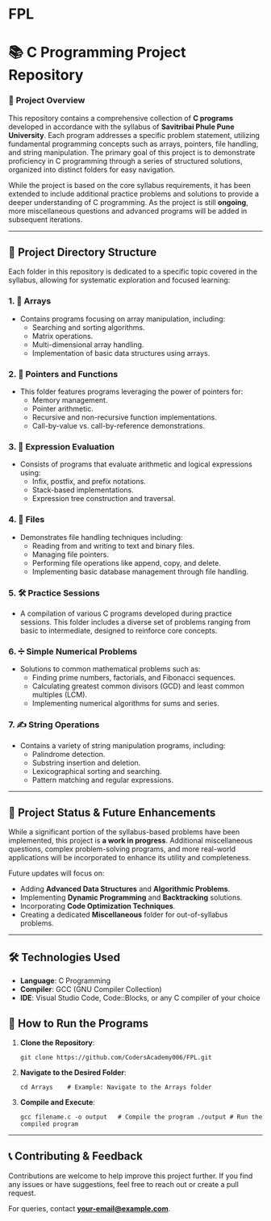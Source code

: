 # FPL

📚 C Programming Project Repository
===================================

### 🔰 **Project Overview**

This repository contains a comprehensive collection of **C programs** developed in accordance with the syllabus of **Savitribai Phule Pune University**. Each program addresses a specific problem statement, utilizing fundamental programming concepts such as arrays, pointers, file handling, and string manipulation. The primary goal of this project is to demonstrate proficiency in C programming through a series of structured solutions, organized into distinct folders for easy navigation.

While the project is based on the core syllabus requirements, it has been extended to include additional practice problems and solutions to provide a deeper understanding of C programming. As the project is still **ongoing**, more miscellaneous questions and advanced programs will be added in subsequent iterations.

* * * * *

📁 **Project Directory Structure**
----------------------------------

Each folder in this repository is dedicated to a specific topic covered in the syllabus, allowing for systematic exploration and focused learning:

### 1\. **🔢 Arrays**

-   Contains programs focusing on array manipulation, including:
    -   Searching and sorting algorithms.
    -   Matrix operations.
    -   Multi-dimensional array handling.
    -   Implementation of basic data structures using arrays.

### 2\. **🔗 Pointers and Functions**

-   This folder features programs leveraging the power of pointers for:
    -   Memory management.
    -   Pointer arithmetic.
    -   Recursive and non-recursive function implementations.
    -   Call-by-value vs. call-by-reference demonstrations.

### 3\. **🧮 Expression Evaluation**

-   Consists of programs that evaluate arithmetic and logical expressions using:
    -   Infix, postfix, and prefix notations.
    -   Stack-based implementations.
    -   Expression tree construction and traversal.

### 4\. **📂 Files**

-   Demonstrates file handling techniques including:
    -   Reading from and writing to text and binary files.
    -   Managing file pointers.
    -   Performing file operations like append, copy, and delete.
    -   Implementing basic database management through file handling.

### 5\. **🛠️ Practice Sessions**

-   A compilation of various C programs developed during practice sessions. This folder includes a diverse set of problems ranging from basic to intermediate, designed to reinforce core concepts.

### 6\. **➗ Simple Numerical Problems**

-   Solutions to common mathematical problems such as:
    -   Finding prime numbers, factorials, and Fibonacci sequences.
    -   Calculating greatest common divisors (GCD) and least common multiples (LCM).
    -   Implementing numerical algorithms for sums and series.

### 7\. **✍️ String Operations**

-   Contains a variety of string manipulation programs, including:
    -   Palindrome detection.
    -   Substring insertion and deletion.
    -   Lexicographical sorting and searching.
    -   Pattern matching and regular expressions.

* * * * *

🚀 **Project Status & Future Enhancements**
-------------------------------------------

While a significant portion of the syllabus-based problems have been implemented, this project is **a work in progress**. Additional miscellaneous questions, complex problem-solving programs, and more real-world applications will be incorporated to enhance its utility and completeness.

Future updates will focus on:

-   Adding **Advanced Data Structures** and **Algorithmic Problems**.
-   Implementing **Dynamic Programming** and **Backtracking** solutions.
-   Incorporating **Code Optimization Techniques**.
-   Creating a dedicated **Miscellaneous** folder for out-of-syllabus problems.

* * * * *

🛠️ **Technologies Used**
-------------------------

-   **Language**: C Programming
-   **Compiler**: GCC (GNU Compiler Collection)
-   **IDE**: Visual Studio Code, Code::Blocks, or any C compiler of your choice

🎯 **How to Run the Programs**
------------------------------

1.  **Clone the Repository**:

    `git clone https://github.com/CodersAcademy006/FPL.git`

3.  **Navigate to the Desired Folder**:

    `cd Arrays    # Example: Navigate to the Arrays folder`

4.  **Compile and Execute**:
   
    `gcc filename.c -o output   # Compile the program
    ./output # Run the compiled program`

* * * * *

📞 **Contributing & Feedback**
------------------------------

Contributions are welcome to help improve this project further. If you find any issues or have suggestions, feel free to reach out or create a pull request.

For queries, contact **your-email@example.com**.
